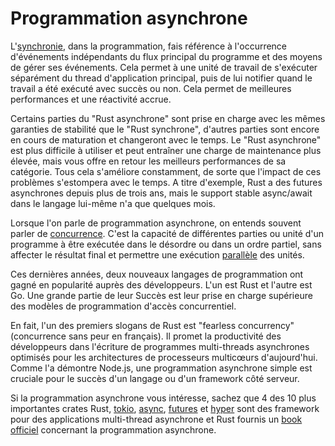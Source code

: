 # Programmation asynchrone

L'[synchronie](https://en.wikipedia.org/wiki/Asynchrony_(computer_programming)), dans la programmation, fais référence à l'occurrence d'événements indépendants du flux principal du programme et des moyens de gérer ses événements.
Cela permet à une unité de travail de s'exécuter séparément du thread d'application principal, puis de lui notifier quand le travail a été exécuté avec succès ou non.
Cela permet de meilleures performances et une réactivité accrue.

Certains parties du "Rust asynchrone" sont prise en charge avec les mêmes garanties de stabilité que le "Rust synchrone", d'autres parties sont encore en cours de maturation et changeront avec le temps.
Le "Rust asynchrone" est plus difficile à utiliser et peut entraîner une charge de maintenance plus élevée, mais vous offre en retour les meilleurs performances de sa catégorie.
Tous cela s'améliore constamment, de sorte que l'impact de ces problèmes s'estompera avec le temps.
A titre d'exemple, Rust a des futures asynchrones depuis plus de trois ans, mais le support stable async/await dans le langage lui-même n'a que quelques mois.

Lorsque l'on parle de programmation asynchrone, on entends souvent parler de [concurrence](https://en.wikipedia.org/wiki/Concurrency_(computer_science)).
C'est la capacité de différentes parties ou unité d'un programme à être exécutée dans le désordre ou dans un ordre partiel, sans affecter le résultat final et permettre une exécution [parallèle](https://en.wikipedia.org/wiki/Parallel_computing) des unités.

Ces dernières années, deux nouveaux langages de programmation ont gagné en popularité auprès des développeurs.
L'un est Rust et l'autre est Go.
Une grande partie de leur Succès est leur prise en charge supérieure des modèles de programmation d'accès concurrentiel.

En fait, l'un des premiers slogans de Rust est "fearless concurrency" (concurrence sans peur en français).
Il promet la productivité des développeurs dans l'écriture de programmes multi-threads asynchrones optimisés pour les architectures de processeurs multicœurs d'aujourd'hui.
Comme l'a démontre Node.js, une programmation asynchrone simple est cruciale pour le succès d'un langage ou d'un framework côté serveur.

Si la programmation asynchrone vous intéresse, sachez que 4 des 10 plus importantes crates Rust, [tokio](https://crates.io/crates/tokio), [async](https://crates.io/crates/async-std), [futures](https://crates.io/crates/futures) et [hyper](https://crates.io/crates/hyper) sont des framework pour des applications multi-thread asynchrone et Rust fournis un [book officiel](https://rust-lang.github.io/async-book/) concernant la programmation asynchrone.
